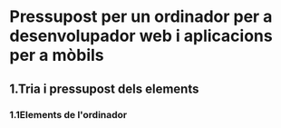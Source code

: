 # Pressupost per un ordinador per a desenvolupador web i aplicacions per a mòbils

## 1.Tria i pressupost dels elements

### 1.1Elements de l'ordinador

